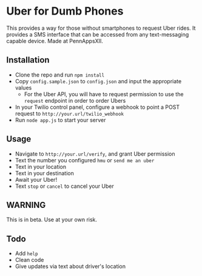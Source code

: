 # Uber for Dumb Phones

This provides a way for those without smartphones to request Uber rides. It provides a SMS interface that can be accessed from any text-messaging capable device. Made at PennAppsXII. 

## Installation

* Clone the repo and run `npm install`
* Copy `config.sample.json` to `config.json` and input the appropriate values
	* For the Uber API, you will have to request permission to use the `request` endpoint in order to order Ubers
* In your Twilio control panel, configure a webhook to point a POST request to `http://your.url/twilio_webhook`
* Run `node app.js` to start your server

## Usage

* Navigate to `http://your.url/verify`, and grant Uber permission
* Text the number you configured `hmu` or `send me an uber`
* Text in your location
* Text in your destination
* Await your Uber!
* Text `stop` or `cancel` to cancel your Uber


## WARNING

This is in beta. Use at your own risk.


## Todo

* Add `help`
* Clean code
* Give updates via text about driver's location
